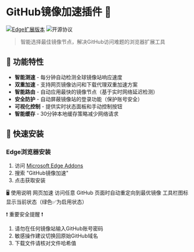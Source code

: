 # GitHub镜像加速插件 🔄

[![Edge扩展版本](https://img.shields.io/badge/Edge_扩展-v2.2.2-blue)](https://microsoftedge.microsoft.com/addons) 
![开源协议](https://img.shields.io/badge/协议-MIT-green)

> 智能选择最佳镜像节点，解决GitHub访问难题的浏览器扩展工具

## 🌟 功能特性

- ​**智能测速** - 每分钟自动检测全球镜像站响应速度
- ​**双重加速** - 支持网页镜像访问和下载代理双重加速方案
- ​**智能路由** - 自动应用最快的镜像节点（基于实时网络延迟检测）
- ​**安全防护** - 自动屏蔽镜像站的登录功能（保护账号安全）
- ​**可视化控制** - 提供实时状态面板和手动控制按钮
- ​**智能缓存** - 30分钟本地缓存策略减少网络请求

## 🚀 快速安装

### Edge浏览器安装
1. 访问 [Microsoft Edge Addons](https://microsoftedge.microsoft.com/addons)
2. 搜索 "GitHub镜像加速"
3. 点击获取安装

🖥 使用说明
网页加速
访问任意 GitHub 页面时自动重定向到最优镜像
工具栏图标显示当前状态（绿色✅为启用状态）

❗ 重要安全提醒 ❗
1. 请勿在任何镜像站输入GitHub账号密码
2. 敏感操作建议切换回原始GitHub域名
3. 下载文件请核对文件哈希值

